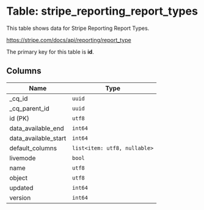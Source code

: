 # Table: stripe_reporting_report_types

This table shows data for Stripe Reporting Report Types.

https://stripe.com/docs/api/reporting/report_type

The primary key for this table is **id**.

## Columns

| Name          | Type          |
| ------------- | ------------- |
|_cq_id|`uuid`|
|_cq_parent_id|`uuid`|
|id (PK)|`utf8`|
|data_available_end|`int64`|
|data_available_start|`int64`|
|default_columns|`list<item: utf8, nullable>`|
|livemode|`bool`|
|name|`utf8`|
|object|`utf8`|
|updated|`int64`|
|version|`int64`|